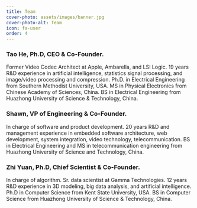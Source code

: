 ```yaml
---
title: Team
cover-photo: assets/images/banner.jpg
cover-photo-alt: Team
icon: fa-user
order: 4
---
```


### Tao He, Ph.D, CEO & Co-Founder. 
Former Video Codec Architect at Apple, Ambarella, and LSI Logic. 19 years R&D experience in artificial intelligence, statistics signal processing, and image/video processing and compression. Ph.D. in Electrical Engineering from Southern Methodist University, USA. MS in Physical Electronics from Chinese Academy of Sciences, China. BS in Electrical Engineering from Huazhong University of Science & Technology, China.

### Shawn, VP of Engineering & Co-Founder. 
In charge of software and product development. 20 years R&D and management experience in embedded software architecture, web development, system integration, video technology, telecommunication. BS in Electrical Engineering and MS in telecommunication engineering from Huazhong University of Science and Technology, China.

### Zhi Yuan, Ph.D, Chief Scientist & Co-Founder. 
In charge of algorithm. Sr. data scientist at Gamma Technologies. 12 years R&D experience in 3D modeling, big data analysis, and artificial intelligence. Ph.D in Computer Science from Kent State University, USA. BS in Computer Science from Huazhong University of Science & Technology, China.
